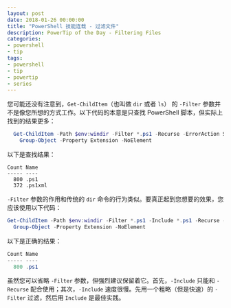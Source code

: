 ```yaml
---
layout: post
date: 2018-01-26 00:00:00
title: "PowerShell 技能连载 - 过滤文件"
description: PowerTip of the Day - Filtering Files
categories:
- powershell
- tip
tags:
- powershell
- tip
- powertip
- series
---
```

您可能还没有注意到，`Get-ChildItem`（也叫做 `dir` 或者 `ls`） 的 `-Filter` 参数并不是像您所想的方式工作。以下代码的本意是只查找 PowerShell 脚本，但实际上找到的结果更多：

```powershell
  Get-ChildItem -Path $env:windir -Filter *.ps1 -Recurse -ErrorAction Silent |
    Group-Object -Property Extension -NoElement
```

以下是查找结果：

```
Count Name
----- ----
  800 .ps1
  372 .ps1xml
```

`-Filter` 参数的作用和传统的 `dir` 命令的行为类似。要真正起到您想要的效果，您应该使用以下代码：

```powershell
Get-ChildItem -Path $env:windir -Filter *.ps1 -Include *.ps1 -Recurse -ErrorAction SilentlyContinue |
  Group-Object -Property Extension -NoElement
```

以下是正确的结果：

```powershell
Count Name
----- ----
  800 .ps1
```

虽然您可以省略 `-Filter` 参数，但强烈建议保留着它。首先，`-Include` 只能和 `-Recurse` 配合使用；其次，`-Include` 速度很慢。先用一个粗略（但是快速）的 `-Filter` 过滤，然后用 `Include` 是最佳实践。

<!--本文国际来源：[Filtering Files](http://community.idera.com/powershell/powertips/b/tips/posts/filtering-files)-->

